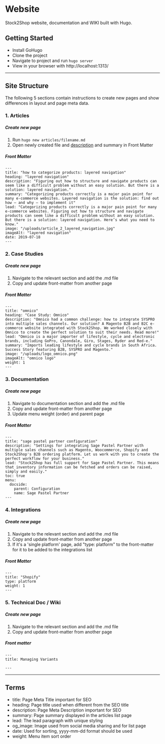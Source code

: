 # Website

Stock2Shop website, documentation and WIKI built with Hugo.

## Getting Started

- Install GoHugo
- Clone the project
- Navigate to project and run ```hugo server```
- View in your browser with http://localhost:1313/

---

## Site Structure
The following 5 sections contain instructions to create new pages and show differences in layout and page meta data.  

### 1. Articles

##### Create new page
1. Run ```hugo new articles/filename.md```
2. Open newly created file and [description](#key-terms) and summary in Front Matter

##### Front Matter
```
---
title: "how to categorize products: layered navigation"
heading: "layered navigation"
description: "Figuring out how to structure and navigate products can seem like a difficult problem without an easy solution. But there is a solution: layered navigation."
summary: "Categorizing products correctly is a major pain point for many e-commerce websites. Layered navigation is the solution: find out how – and why – to implement it"
lead: "Categorizing products correctly is a major pain point for many e-commerce websites. Figuring out how to structure and navigate products can seem like a difficult problem without an easy solution. But there is a solution: layered navigation. Here’s what you need to know."
image: "/uploads/article_2_layered_navigation.jpg"
imageAlt: "layered navigation"
date: 2019-07-18
---
```

### 2. Case Studies

##### Create new page
1. Navigate to the relevant section and add the .md file
2. Copy and update front-matter from another page

##### Front Matter
```
---
title: "omnico"
heading: "Case Study: Omnico"
description: "Omnico had a common challenge: how to integrate SYSPRO into multiple sales channels. Our solution? A Magento B2B and B2C e-commerce website integrated with Stock2Shop. We worked closely with Omnico to create the perfect solution to suit their needs. Read more!"
lead: "Omnico is a major importer of lifestyle, cycle and electronic brands, including GoPro, Canondale, Giro, Stages, Ryder and Red-e."
summary: "Imports leading lifestyle and cycle brands in South Africa. Success Story featuring B2B, SYSPRO and Magento."
image: "/uploads/logo_omnico.png"
imageAlt: "omnico logo"
weight: 1
---
```

### 3. Documentation

##### Create new page
1. Navigate to documentation section and add the .md file
2. Copy and update front-matter from another page
3. Update menu weight (order) and parent page

##### Front Matter
```
---
title: "sage pastel partner configuration"
description: "Settings for integrating Sage Pastel Partner with multiple sales channels such as Magento, Woocommerce, Shopify and Stock2Shop's B2B ordering platform. Let us work with you to create the perfect workflow for your business."
lead: "Stock2Shop has full support for Sage Pastel Partner. This means that inventory information can be fetched and orders can be raised, simply and easily."
toc: true
menu:
  docside:
    parent: Configuration
    name: Sage Pastel Partner
---
```

### 4. Integrations

##### Create new page
1. Navigate to the relevant section and add the .md file
2. Copy and update front-matter from another page
3. If it's a 'single platform' page, add "type: platform" to the front-matter for it to be added to the integrations list

##### Front Matter
```
---
title: "Shopify"
type: platform
weight: 1
---
```

### 5. Technical Doc / Wiki

##### Create new page
1. Navigate to the relevant section and add the .md file
2. Copy and update front-matter from another page
##### Front matter
```
---
title: Managing Variants

---
```

---

## Terms
- title: Page Meta Title important for SEO
- heading: Page title used when different from the SEO title 
- description: Page Meta Description important for SEO
- summary: Page summary displayed in the articles list page
- lead: The lead paragraph with unique styling
- og_image: Image used from social media sharing and for list page
- date: Used for sorting, yyyy-mm-dd format should be used
- weight: Menu item sort order